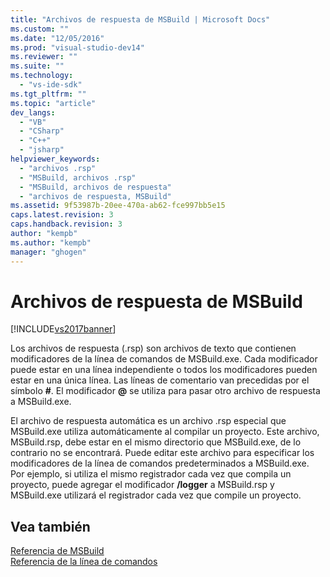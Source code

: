 ```yaml
---
title: "Archivos de respuesta de MSBuild | Microsoft Docs"
ms.custom: ""
ms.date: "12/05/2016"
ms.prod: "visual-studio-dev14"
ms.reviewer: ""
ms.suite: ""
ms.technology: 
  - "vs-ide-sdk"
ms.tgt_pltfrm: ""
ms.topic: "article"
dev_langs: 
  - "VB"
  - "CSharp"
  - "C++"
  - "jsharp"
helpviewer_keywords: 
  - "archivos .rsp"
  - "MSBuild, archivos .rsp"
  - "MSBuild, archivos de respuesta"
  - "archivos de respuesta, MSBuild"
ms.assetid: 9f53987b-20ee-470a-ab62-fce997bb5e15
caps.latest.revision: 3
caps.handback.revision: 3
author: "kempb"
ms.author: "kempb"
manager: "ghogen"
---
```

# Archivos de respuesta de MSBuild
[!INCLUDE[vs2017banner](../code-quality/includes/vs2017banner.md)]

Los archivos de respuesta \(.rsp\) son archivos de texto que contienen modificadores de la línea de comandos de MSBuild.exe.  Cada modificador puede estar en una línea independiente o todos los modificadores pueden estar en una única línea.  Las líneas de comentario van precedidas por el símbolo **\#**.  El modificador **@** se utiliza para pasar otro archivo de respuesta a MSBuild.exe.  
  
 El archivo de respuesta automática es un archivo .rsp especial que MSBuild.exe utiliza automáticamente al compilar un proyecto.  Este archivo, MSBuild.rsp, debe estar en el mismo directorio que MSBuild.exe, de lo contrario no se encontrará.  Puede editar este archivo para especificar los modificadores de la línea de comandos predeterminados a MSBuild.exe.  Por ejemplo, si utiliza el mismo registrador cada vez que compila un proyecto, puede agregar el modificador **\/logger** a MSBuild.rsp y MSBuild.exe utilizará el registrador cada vez que compile un proyecto.  
  
## Vea también  
 [Referencia de MSBuild](../msbuild/msbuild-reference.md)   
 [Referencia de la línea de comandos](../msbuild/msbuild-command-line-reference.md)